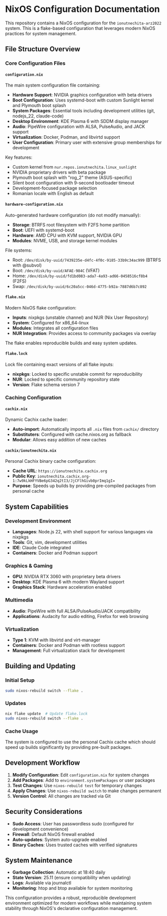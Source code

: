 # NixOS Configuration Documentation

This repository contains a NixOS configuration for the `ionutnechita-arz2022` system. This is a flake-based configuration that leverages modern NixOS practices for system management.

## File Structure Overview

### Core Configuration Files

#### `configuration.nix`
The main system configuration file containing:
- **Hardware Support**: NVIDIA graphics configuration with beta drivers
- **Boot Configuration**: Uses systemd-boot with custom Sunlight kernel and Plymouth boot splash
- **System Packages**: Essential tools including development utilities (git, nodejs_22, claude-code)
- **Desktop Environment**: KDE Plasma 6 with SDDM display manager
- **Audio**: PipeWire configuration with ALSA, PulseAudio, and JACK support
- **Virtualization**: Docker, Podman, and libvirtd support
- **User Configuration**: Primary user with extensive group memberships for development

Key features:
- Custom kernel from `nur.repos.ionutnechita.linux_sunlight`
- NVIDIA proprietary drivers with beta package
- Plymouth boot splash with "rog_2" theme (ASUS-specific)
- Silent boot configuration with 9-second bootloader timeout
- Development-focused package selection
- Romanian locale with English as default

#### `hardware-configuration.nix`
Auto-generated hardware configuration (do not modify manually):
- **Storage**: BTRFS root filesystem with F2FS home partition
- **Boot**: UEFI with systemd-boot
- **Hardware**: AMD CPU with KVM support, NVIDIA GPU
- **Modules**: NVME, USB, and storage kernel modules

File systems:
- Root: `/dev/disk/by-uuid/7439235e-d4fc-4f0c-9185-33b9c34ac999` (BTRFS with @subvol)
- Boot: `/dev/disk/by-uuid/AFAE-984C` (VFAT)
- Home: `/dev/disk/by-uuid/fd1bd083-ada7-4a93-ad66-0458516cf8b4` (F2FS)
- Swap: `/dev/disk/by-uuid/6c20a5cc-046d-4775-b92a-7887d6b7c892`

#### `flake.nix`
Modern NixOS flake configuration:
- **Inputs**: nixpkgs (unstable channel) and NUR (Nix User Repository)
- **System**: Configured for x86_64-linux
- **Modules**: Integrates all configuration files
- **NUR Integration**: Provides access to community packages via overlay

The flake enables reproducible builds and easy system updates.

#### `flake.lock`
Lock file containing exact versions of all flake inputs:
- **nixpkgs**: Locked to specific unstable commit for reproducibility
- **NUR**: Locked to specific community repository state
- **Version**: Flake schema version 7

### Caching Configuration

#### `cachix.nix`
Dynamic Cachix cache loader:
- **Auto-import**: Automatically imports all `.nix` files from `cachix/` directory
- **Substituters**: Configured with cache.nixos.org as fallback
- **Modular**: Allows easy addition of new caches

#### `cachix/ionutnechita.nix`
Personal Cachix binary cache configuration:
- **Cache URL**: `https://ionutnechita.cachix.org`
- **Public Key**: `ionutnechita.cachix.org-1:7w9kLkHFYVBe6pG342q2tI3/JjCFlhGivb0prImq1gI=`
- **Purpose**: Speeds up builds by providing pre-compiled packages from personal cache

## System Capabilities

### Development Environment
- **Languages**: Node.js 22, with shell support for various languages via nixpkgs
- **Tools**: Git, vim, development utilities
- **IDE**: Claude Code integrated
- **Containers**: Docker and Podman support

### Graphics & Gaming
- **GPU**: NVIDIA RTX 3060 with proprietary beta drivers
- **Desktop**: KDE Plasma 6 with modern Wayland support
- **Graphics Stack**: Hardware acceleration enabled

### Multimedia
- **Audio**: PipeWire with full ALSA/PulseAudio/JACK compatibility
- **Applications**: Audacity for audio editing, Firefox for web browsing

### Virtualization
- **Type 1**: KVM with libvirtd and virt-manager
- **Containers**: Docker and Podman with rootless support
- **Management**: Full virtualization stack for development

## Building and Updating

### Initial Setup
```bash
sudo nixos-rebuild switch --flake .
```

### Updates
```bash
nix flake update  # Update flake.lock
sudo nixos-rebuild switch --flake .
```

### Cache Usage
The system is configured to use the personal Cachix cache which should speed up builds significantly by providing pre-built packages.

## Development Workflow

1. **Modify Configuration**: Edit `configuration.nix` for system changes
2. **Add Packages**: Add to `environment.systemPackages` or user packages
3. **Test Changes**: Use `nixos-rebuild test` for temporary changes
4. **Apply Changes**: Use `nixos-rebuild switch` to make changes permanent
5. **Version Control**: All changes are tracked via Git

## Security Considerations

- **Sudo Access**: User has passwordless sudo (configured for development convenience)
- **Firewall**: Default NixOS firewall enabled
- **Auto-updates**: System auto-upgrade enabled
- **Binary Caches**: Uses trusted caches with verified signatures

## System Maintenance

- **Garbage Collection**: Automatic at 18:40 daily
- **State Version**: 25.11 (ensure compatibility when updating)
- **Logs**: Available via journalctl
- **Monitoring**: htop and btop available for system monitoring

This configuration provides a robust, reproducible development environment optimized for modern workflows while maintaining system stability through NixOS's declarative configuration management.